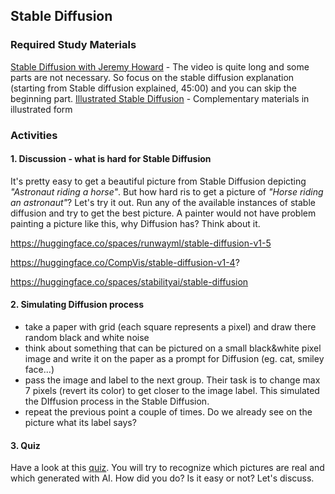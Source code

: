 ## Stable Diffusion

### Required Study Materials

[Stable Diffusion with Jeremy Howard](https://www.youtube.com/watch?v=_7rMfsA24Ls&ab_channel=JeremyHoward) -
The video is quite long and some parts are not necessary. So focus on the stable diffusion explanation (starting from Stable diffusion explained, 45:00) and you can skip the beginning part.
[Illustrated Stable Diffusion](https://jalammar.github.io/illustrated-stable-diffusion/) - 
Complementary materials in illustrated form

### Activities

#### 1. Discussion - what is hard for Stable Diffusion

It's pretty easy to get a beautiful picture from Stable Diffusion depicting *"Astronaut riding a horse"*.
But how hard ris to get a picture of *"Horse riding an astronaut"*? Let's try it out. 
Run any of the available instances of stable diffusion and try to get the best picture.
A painter would not have problem painting a picture like this, why Diffusion has? Think about it.

https://huggingface.co/spaces/runwayml/stable-diffusion-v1-5 

https://huggingface.co/CompVis/stable-diffusion-v1-4? 

https://huggingface.co/spaces/stabilityai/stable-diffusion

#### 2. Simulating Diffusion process

- take a paper with grid (each square represents a pixel) and draw there random black and white noise
- think about something that can be pictured on a small black&white pixel image and write it on the paper as a prompt for Diffusion (eg. cat, smiley face...)
- pass the image and label to the next group. Their task is to change max 7 pixels (revert its color) to get closer to the image label. This simulated the DIffusion process in the Stable Diffusion.
- repeat the previous point a couple of times. Do we already see on the picture what its label says?

#### 3. Quiz

Have a look at this [quiz](https://www.irozhlas.cz/veda-technologie/fotografie-obrazky-umela-inteligence-aplikace-rozdil_2304050600_pik). 
You will try to recognize which pictures are real and which generated with AI. How did you do? Is it easy or not? Let's discuss.